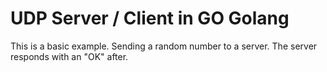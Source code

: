 # UDP Server / Client in GO Golang

This is a basic example.
Sending a random number to a server. The server responds with an "OK" after.